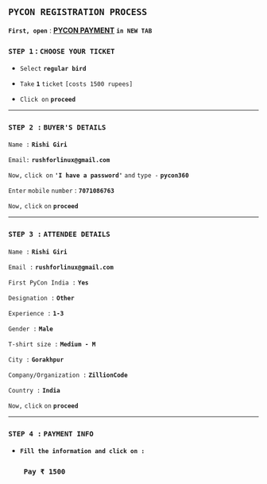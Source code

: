 ## __`PYCON REGISTRATION PROCESS`__

__`First, open`__ : __[PYCON PAYMENT](https://in.explara.com/beta/pycon-india-2016/checkout)__ __`in NEW TAB`__

### __`STEP 1`__ : `CHOOSE YOUR TICKET`

- `Select` __`regular bird`__

- `Take` __`1`__ `ticket` `[costs 1500 rupees]`

- `Click on` __`proceed`__

---

### __`STEP 2 :`__ `BUYER'S DETAILS`

`Name :` __`Rishi Giri`__

`Email:` __`rushforlinux@gmail.com`__

`Now,` `click on` __`'I have a password'`__ `and` `type -` __`pycon360`__

`Enter` `mobile` `number` : __`7071086763`__

`Now,` `click` `on` __`proceed`__

---

### __`STEP 3 :`__ `ATTENDEE DETAILS`

`Name :` __`Rishi Giri`__

`Email :` __`rushforlinux@gmail.com`__

`First PyCon India :` __`Yes`__

`Designation :` __`Other`__

`Experience :` __`1-3`__

`Gender :` __`Male`__

`T-shirt size :` __`Medium - M`__

`City :` __`Gorakhpur`__

`Company/Organization :` __`ZillionCode`__

`Country :` __`India`__

`Now,` `click` `on` __`proceed`__

---

### __`STEP 4 :`__ `PAYMENT INFO`

- __`Fill the information and click on :`__

### &nbsp;&nbsp;&nbsp;&nbsp;&nbsp;&nbsp;&nbsp;  __`Pay ₹ 1500`__
